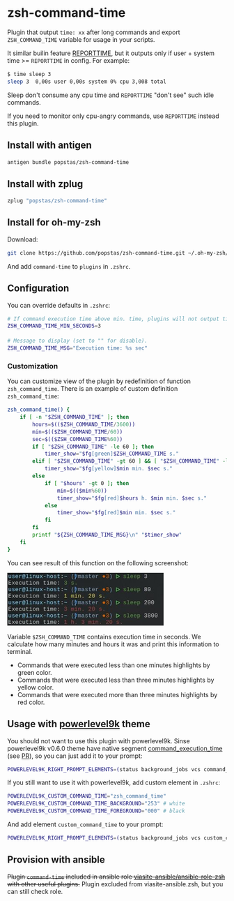 # zsh-command-time

Plugin that output `time: xx` after long commands and export `ZSH_COMMAND_TIME` variable for usage in your scripts.

It similar builin feature [REPORTTIME](http://zsh.sourceforge.net/Doc/Release/Parameters.html), but it outputs only
if user + system time >= `REPORTTIME` in config. For example:
```bash
$ time sleep 3
sleep 3  0,00s user 0,00s system 0% cpu 3,008 total
```
Sleep don't consume any cpu time and `REPORTTIME` "don't see" such idle commands.

If you need to monitor only cpu-angry commands, use `REPORTTIME` instead this plugin.


## Install with antigen
```bash
antigen bundle popstas/zsh-command-time
```

## Install with zplug
```bash
zplug "popstas/zsh-command-time"
```


## Install for oh-my-zsh

Download:
```bash
git clone https://github.com/popstas/zsh-command-time.git ~/.oh-my-zsh/custom/plugins/command-time
```
And add `command-time` to `plugins` in `.zshrc`.


## Configuration

You can override defaults in `.zshrc`:
```bash
# If command execution time above min. time, plugins will not output time.
ZSH_COMMAND_TIME_MIN_SECONDS=3

# Message to display (set to "" for disable).
ZSH_COMMAND_TIME_MSG="Execution time: %s sec"
```

### Customization
You can customize view of the plugin by redefinition of function
`zsh_command_time`. There is an example of custom definition `zsh_command_time`:
```bash
zsh_command_time() {
    if [ -n "$ZSH_COMMAND_TIME" ]; then
        hours=$(($ZSH_COMMAND_TIME/3600))
        min=$(($ZSH_COMMAND_TIME/60))
        sec=$(($ZSH_COMMAND_TIME%60))
        if [ "$ZSH_COMMAND_TIME" -le 60 ]; then
            timer_show="$fg[green]$ZSH_COMMAND_TIME s."
        elif [ "$ZSH_COMMAND_TIME" -gt 60 ] && [ "$ZSH_COMMAND_TIME" -le 180 ]; then
            timer_show="$fg[yellow]$min min. $sec s."
        else
            if [ "$hours" -gt 0 ]; then
                min=$(($min%60))
                timer_show="$fg[red]$hours h. $min min. $sec s."
            else
                timer_show="$fg[red]$min min. $sec s."
            fi
        fi
        printf "${ZSH_COMMAND_TIME_MSG}\n" "$timer_show"
    fi
}
```

You can see result of this function on the following screenshot:

![screenshot](screen.jpg)

Variable `$ZSH_COMMAND_TIME` contains execution time in seconds. We calculate
how many minutes and hours it was and print this information to terminal.
* Commands that were executed less than one minutes highlights by green color.
* Commands that were executed less than three minutes highlights by yellow color.
* Commands that were executed more than three minutes highlights by red color.

## Usage with [powerlevel9k](https://github.com/bhilburn/powerlevel9k) theme
You should not want to use this plugin with powerlevel9k.
Sinse powerlevel9k v0.6.0 theme have native segment 
[command_execution_time](https://github.com/bhilburn/powerlevel9k#command_execution_time)
(see [PR](https://github.com/bhilburn/powerlevel9k/pull/402)), so you can just add it to your prompt:
```bash
POWERLEVEL9K_RIGHT_PROMPT_ELEMENTS=(status background_jobs vcs command_execution_time time)
```

If you still want to use it with powerlevel9k, add custom element in `.zshrc`:
```bash
POWERLEVEL9K_CUSTOM_COMMAND_TIME="zsh_command_time"
POWERLEVEL9K_CUSTOM_COMMAND_TIME_BACKGROUND="253" # white
POWERLEVEL9K_CUSTOM_COMMAND_TIME_FOREGROUND="000" # black
```

And add element `custom_command_time` to your prompt:
```bash
POWERLEVEL9K_RIGHT_PROMPT_ELEMENTS=(status background_jobs vcs custom_command_time time)
```


## Provision with ansible
~~Plugin `command-time` included in ansible role [viasite-ansible/ansible-role-zsh](https://github.com/viasite-ansible/ansible-role-zsh)
with other useful plugins.~~ Plugin excluded from viasite-ansible.zsh, but you can still check role.
